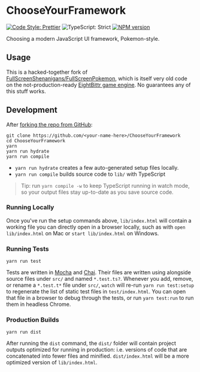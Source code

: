 <!-- Top -->

# ChooseYourFramework

[![Code Style: Prettier](https://img.shields.io/badge/code_style-prettier-brightgreen.svg)](https://prettier.io)
![TypeScript: Strict](https://img.shields.io/badge/typescript-strict-brightgreen.svg)
[![NPM version](https://badge.fury.io/js/chooseyourframework.svg)](http://badge.fury.io/js/chooseyourframework)

Choosing a modern JavaScript UI framework, Pokemon-style.

<!-- /Top -->

## Usage

This is a hacked-together fork of [FullScreenShenanigans/FullScreenPokemon](https://github.com/FullScreenShenanigans/FullScreenPokemon), which is itself very old code on the not-production-ready [EightBittr game engine](https://github.com/FullScreenShenanigans/EightBittr).
No guarantees any of this stuff works.

<!-- Development -->

## Development

After [forking the repo from GitHub](https://help.github.com/articles/fork-a-repo):

```shell
git clone https://github.com/<your-name-here>/ChooseYourFramework
cd ChooseYourFramework
yarn
yarn run hydrate
yarn run compile
```

-   `yarn run hydrate` creates a few auto-generated setup files locally.
-   `yarn run compile` builds source code to `lib/` with TypeScript

> Tip: run `yarn compile -w` to keep TypeScript running in watch mode, so your output files stay up-to-date as you save source code.

### Running Locally

Once you've run the setup commands above, `lib/index.html` will contain a working file you can directly open in a browser locally, such as with `open lib/index.html` on Mac or `start lib/index.html` on Windows.

### Running Tests

```shell
yarn run test
```

Tests are written in [Mocha](https://github.com/mochajs/mocha) and [Chai](https://github.com/chaijs/chai).
Their files are written using alongside source files under `src/` and named `*.test.ts?`.
Whenever you add, remove, or rename a `*.test.t*` file under `src/`, `watch` will re-run `yarn run test:setup` to regenerate the list of static test files in `test/index.html`.
You can open that file in a browser to debug through the tests, or run `yarn test:run` to run them in headless Chrome.

### Production Builds

```shell
yarn run dist
```

After running the `dist` command, the `dist/` folder will contain project outputs optimized for running in production: i.e. versions of code that are concatenated into fewer files and minified.
`dist/index.html` will be a more optimized version of `lib/index.html`.

<!-- Maps -->
<!-- /Maps -->

<!-- /Development -->
